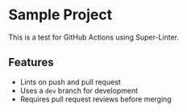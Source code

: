 # Sample Project

This is a test for GitHub Actions using Super-Linter.

## Features

- Lints on push and pull request
- Uses a `dev` branch for development
- Requires pull request reviews before merging
